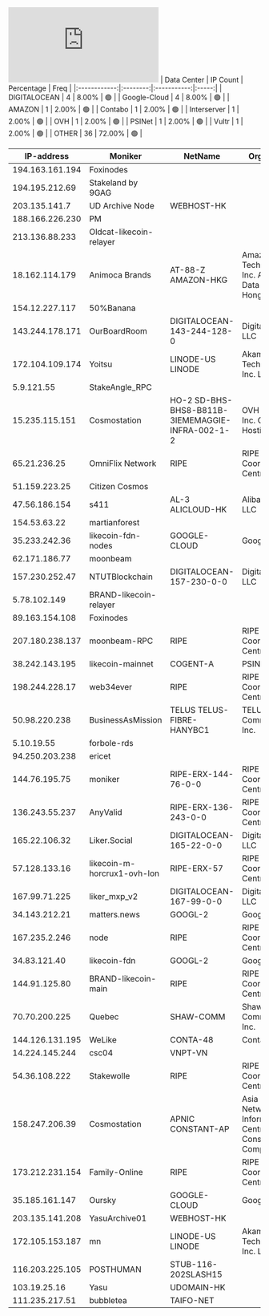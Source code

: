 ![Diagramm](https://github.com/obajay/StateSync-snapshots/blob/main/Projects/Likecoin/1/README.md)
| Data Center | IP Count | Percentage | Freq |
|:------------:|:--------:|:-----------:|:-----:|
| DIGITALOCEAN | 4 | 8.00% | 🟢 |
| Google-Cloud | 4 | 8.00% | 🟢 |
| AMAZON | 1 | 2.00% | 🟢 |
| Contabo | 1 | 2.00% | 🟢 |
| Interserver | 1 | 2.00% | 🟢 |
| OVH | 1 | 2.00% | 🟢 |
| PSINet | 1 | 2.00% | 🟢 |
| Vultr | 1 | 2.00% | 🟢 |
| OTHER | 36 | 72.00% | 🟢 |

<!-- START_TABLE -->
| IP-address | Moniker | NetName | Organization |
|-------------|-------------|-------------|-------------|
| 194.163.161.194 | Foxinodes |  |  |
| 194.195.212.69 | Stakeland by 9GAG |  |  |
| 203.135.141.7 | UD Archive Node | WEBHOST-HK |  |
| 188.166.226.230 | PM |  |  |
| 213.136.88.233 | Oldcat-likecoin-relayer |  |  |
| 18.162.114.179 | Animoca Brands | AT-88-Z AMAZON-HKG | Amazon Technologies Inc. Amazon Data Services Hong Kong |
| 154.12.227.117 | 50%Banana |  |  |
| 143.244.178.171 | OurBoardRoom | DIGITALOCEAN-143-244-128-0 | DigitalOcean, LLC |
| 172.104.109.174 | Yoitsu | LINODE-US LINODE | Akamai Technologies, Inc. Linode |
| 5.9.121.55 | StakeAngle_RPC |  |  |
| 15.235.115.151 | Cosmostation | HO-2 SD-BHS-BHS8-B811B-3IEMEMAGGIE-INFRA-002-1-2 | OVH Hosting, Inc. OVH Hosting, Inc. |
| 65.21.236.25 | OmniFlix Network | RIPE | RIPE Network Coordination Centre |
| 51.159.223.25 | Citizen Cosmos |  |  |
| 47.56.186.154 | s411 | AL-3 ALICLOUD-HK | Alibaba Cloud LLC |
| 154.53.63.22 | martianforest |  |  |
| 35.233.242.36 | likecoin-fdn-nodes | GOOGLE-CLOUD | Google LLC |
| 62.171.186.77 | moonbeam |  |  |
| 157.230.252.47 | NTUTBlockchain | DIGITALOCEAN-157-230-0-0 | DigitalOcean, LLC |
| 5.78.102.149 | BRAND-likecoin-relayer |  |  |
| 89.163.154.108 | Foxinodes |  |  |
| 207.180.238.137 | moonbeam-RPC | RIPE | RIPE Network Coordination Centre |
| 38.242.143.195 | likecoin-mainnet | COGENT-A | PSINet, Inc. |
| 198.244.228.17 | web34ever | RIPE | RIPE Network Coordination Centre |
| 50.98.220.238 | BusinessAsMission | TELUS TELUS-FIBRE-HANYBC1 | TELUS Communications Inc. |
| 5.10.19.55 | forbole-rds |  |  |
| 94.250.203.238 | ericet |  |  |
| 144.76.195.75 | moniker | RIPE-ERX-144-76-0-0 | RIPE Network Coordination Centre |
| 136.243.55.237 | AnyValid | RIPE-ERX-136-243-0-0 | RIPE Network Coordination Centre |
| 165.22.106.32 | Liker.Social | DIGITALOCEAN-165-22-0-0 | DigitalOcean, LLC |
| 57.128.133.16 | likecoin-m-horcrux1-ovh-lon | RIPE-ERX-57 | RIPE Network Coordination Centre |
| 167.99.71.225 | liker_mxp_v2 | DIGITALOCEAN-167-99-0-0 | DigitalOcean, LLC |
| 34.143.212.21 | matters.news | GOOGL-2 | Google LLC |
| 167.235.2.246 | node | RIPE | RIPE Network Coordination Centre |
| 34.83.121.40 | likecoin-fdn | GOOGL-2 | Google LLC |
| 144.91.125.80 | BRAND-likecoin-main | RIPE | RIPE Network Coordination Centre |
| 70.70.200.225 | Quebec | SHAW-COMM | Shaw Communications Inc. |
| 144.126.131.195 | WeLike | CONTA-48 | Contabo Inc. |
| 14.224.145.244 | csc04 | VNPT-VN |  |
| 54.36.108.222 | Stakewolle | RIPE | RIPE Network Coordination Centre |
| 158.247.206.39 | Cosmostation | APNIC CONSTANT-AP | Asia Pacific Network Information Centre The Constant Company, LLC |
| 173.212.231.154 | Family-Online | RIPE | RIPE Network Coordination Centre |
| 35.185.161.147 | Oursky | GOOGLE-CLOUD | Google LLC |
| 203.135.141.208 | YasuArchive01 | WEBHOST-HK |  |
| 172.105.153.187 | mn | LINODE-US LINODE | Akamai Technologies, Inc. Linode |
| 116.203.225.105 | POSTHUMAN | STUB-116-202SLASH15 |  |
| 103.19.25.16 | Yasu | UDOMAIN-HK |  |
| 111.235.217.51 | bubbletea | TAIFO-NET |  |

<!-- END_TABLE -->
